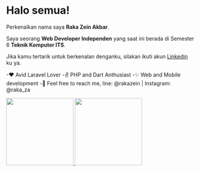 # Halo semua! 
Perkenalkan nama saya **Raka Zein Akbar**.

Saya seorang **Web Developer Independen** yang saat ini berada di Semester 6 **Teknik Komputer ITS**.

Jika kamu tertarik untuk berkenalan denganku, silakan ikuti akun [Linkedin](https://www.linkedin.com/in/shingo-madre/) ku ya.

  -❤  Avid Laravel Lover
  -✌  PHP and Dart Anthusiast
  -✨ Web and Mobile development
  -🤳 Feel free to reach me, line: @rakazein | Instagram: @raka_za
 
<p align="left">
<a href="https://github.com/gilangadhan">
  <img height="180em" src="https://github-readme-stats-eight-theta.vercel.app/api?username=shingo-madre&show_icons=true&theme=algolia&include_all_commits=true&count_private=true"/>
  <img height="180em" src="https://github-readme-stats-eight-theta.vercel.app/api/top-langs/?username=shingo-madre&layout=compact&langs_count=8&theme=algolia"/>
</a>
</p>

